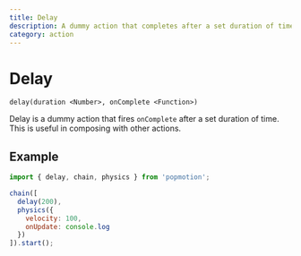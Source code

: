 ```yaml
---
title: Delay
description: A dummy action that completes after a set duration of time.
category: action
---
```


# Delay

`delay(duration <Number>, onComplete <Function>)`

Delay is a dummy action that fires `onComplete` after a set duration of time. This is useful in composing with other actions.

## Example

```javascript
import { delay, chain, physics } from 'popmotion';

chain([
  delay(200),
  physics({
    velocity: 100,
    onUpdate: console.log
  })
]).start();
```

